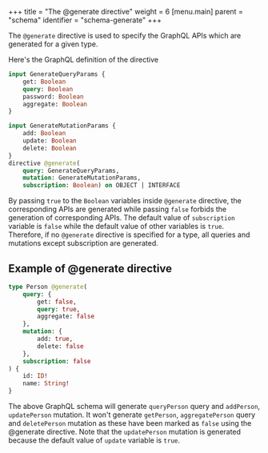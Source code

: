 +++
title = "The @generate directive"
weight = 6
[menu.main]
    parent = "schema"
    identifier = "schema-generate"
+++

The `@generate` directive is used to specify the GraphQL APIs which are generated for a given type.

Here's the GraphQL definition of the directive
```graphql
input GenerateQueryParams {
	get: Boolean
	query: Boolean
	password: Boolean
	aggregate: Boolean
}

input GenerateMutationParams {
	add: Boolean
	update: Boolean
	delete: Boolean
}
directive @generate(
	query: GenerateQueryParams,
	mutation: GenerateMutationParams,
	subscription: Boolean) on OBJECT | INTERFACE

```

By passing `true` to the `Boolean` variables inside `@generate` directive, the corresponding APIs are generated while passing `false` forbids the generation of corresponding APIs. The default value of `subscription` variable is `false` while the default value of
other variables is `true`. Therefore, if no `@generate` directive is specified for a type, all queries and mutations except subscription are generated.

## Example of @generate directive

```graphql
type Person @generate(
    query: {
        get: false,
        query: true,
        aggregate: false
    },
    mutation: {
        add: true,
        delete: false
    },
    subscription: false
) {
    id: ID!
    name: String!
}
```

The above GraphQL schema will generate `queryPerson` query and `addPerson`, `updatePerson` mutation. It won't generate `getPerson`, `aggregatePerson` query and `deletePerson` mutation as these have been marked as `false` using the @generate directive.
Note that the `updatePerson` mutation is generated because the default value of `update` variable is `true`.
